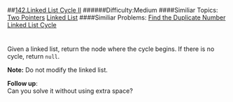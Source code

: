 ##[142.Linked List Cycle II](https://leetcode.com/problems/linked-list-cycle-ii/description/ "142.Linked List Cycle II")
######Difficulty:Medium
####Similiar Topics:
  [Two Pointers](https://leetcode.com//tag/two-pointers)  [Linked List](https://leetcode.com//tag/linked-list)
####Similiar Problems:
  [Find the Duplicate Number](https://leetcode.com//problems/find-the-duplicate-number)  [Linked List Cycle](https://leetcode.com//problems/linked-list-cycle)
<div class="question-description__3U1T" style="padding-top: 10px;"><div><p>
Given a linked list, return the node where the cycle begins. If there is no cycle, return <code>null</code>.
</p>

<p>
<b>Note:</b> Do not modify the linked list.</p>

<p>
<b>Follow up</b>:<br/>
Can you solve it without using extra space?
</p></div></div><div> </div><div> </div><div> </div><div> </div><div> </div><div> </div><div> </div><div> </div><div> </div><div> </div><div> </div><div> </div><div> </div><div> </div><div> </div><div> </div><div> </div><div> </div><div> </div><div> </div><div> </div><div> </div><div> </div><div> </div><div> </div><div> </div><div> </div><div> </div><div> </div><div> </div><div> </div><div> </div><div> </div><div> </div><div> </div><div> </div><div> </div><div> </div><div> </div><div> </div><div> </div><div> </div><div> </div><div> </div><div> </div><div> </div><div> </div><div> </div><div> </div><div> </div><div> </div><div> </div><div> </div><div> </div><div> </div><div> </div><div> </div><div> </div><div> </div><div> </div><div> </div><div> </div><div> </div><div> </div><div> </div><div> </div><div> </div><div> </div><div> </div><div> </div><div> </div><div> </div><div> </div><div> </div><div> </div><div> </div><div> </div><div> </div><div> </div><div> </div><div> </div><div> </div><div> </div><div> </div><div> </div><div> </div><div> </div><div> </div><div> </div><div> </div><div> </div><div> </div><div> </div><div> </div><div> </div><div> </div><div> </div><div> </div><div> </div><div> </div><div> </div><div> </div><div> </div><div> </div><div> </div><div> </div><div> </div><div> </div><div> </div><div> </div><div> </div><div> </div>